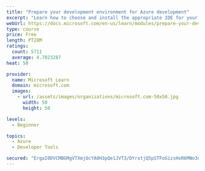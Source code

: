 ```yaml
---
title: "Prepare your development environment for Azure development"
excerpt: "Learn how to choose and install the appropriate IDE for your requirements to help you build, deploy, monitor, and scale cloud-hosted solutions."
webUrl: https://docs.microsoft.com/en-us/learn/modules/prepare-your-dev-environment-for-azure-development/
type: course
price: Free
length: PT28M
ratings:
  count: 5711
  average: 4.7023287
heat: 50

provider:
  name: Microsoft Learn
  domain: microsoft.com
  images:
    - url: /assets/images/organizations/microsoft.com-50x50.jpg
      width: 50
      height: 50

levels:
  - Beginner

topics:
  - Azure
  - Developer Tools

secured: "ErgaI0DVCMBGMgVTXmjOcYA0H3pQe1JVT3/DYrxtjQ5pSTFoGizsHxR6MNo3q6xXM1dcAlmz+kCg1cm3pDAjNnuJjHOoD0jSctZ3zI96HbTfSl4mZhCI8Joqns3O1jlO3abCtTni6UdLSjxVxMKsIrPxuAMPZK+Viu0DEyXU/FP4nkIiVM42A2GvulwwfFiwblp+qeT9ZdBbOUGejomrbzt2bqADuGtR6kFxtXSwzqgqgnB/2b97/I89feIU42bjuTD70tS9E0Ks2NWbio6OfEyroWBVrH1591N2k2AyWZh21A3antBsGw7BW+Tlf8XVpWMQmjYhkdbrv2BDlvdv3ri8490j7lTjMBydh832SitpoxlLLczAmlOCepnU2QvwSFgA/F8bA7+fqz/bMFutQ/NDC4J5CdExZ05wTo6Dxgk=;U9xKItNZR7WQ0/Z7sKUYhw=="
---
```


